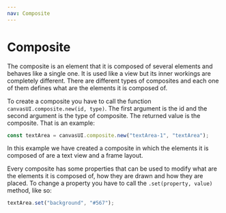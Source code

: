 ```yaml
---
nav: Composite
---
```


# Composite

The composite is an element that it is composed of several elements and behaves like a single one. It is used like a view but its inner workings are completely different. There are different types of composites and each one of them defines what are the elements it is composed of.

To create a composite you have to call the function `canvasUI.composite.new(id, type)`. The first argument is the id and the second argument is the type of composite. The returned value is the composite. That is an example:

```javascript
const textArea = canvasUI.composite.new("textArea-1", "textArea");
```

In this example we have created a composite in which the elements it is composed of are a text view and a frame layout.

Every composite has some properties that can be used to modify what are the elements it is composed of, how they are drawn and how they are placed. To change a property you have to call the `.set(property, value)` method, like so:

```javascript
textArea.set("background", "#567");
```
